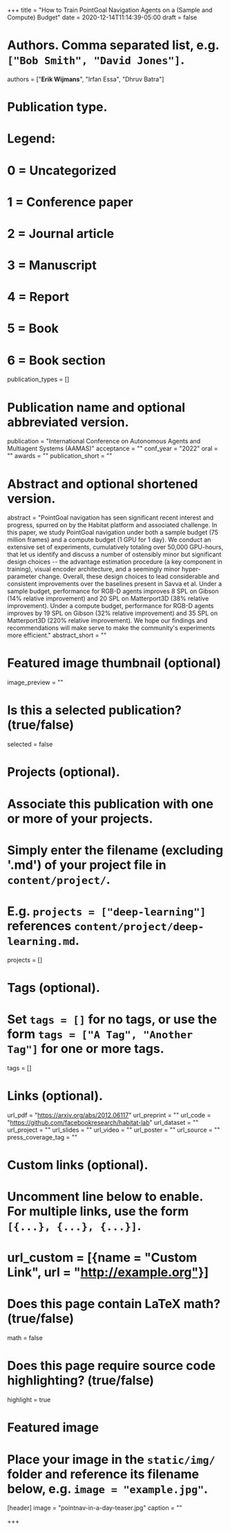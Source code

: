 +++
title = "How to Train PointGoal Navigation Agents on a (Sample and Compute) Budget"
date = 2020-12-14T11:14:39-05:00
draft = false

# Authors. Comma separated list, e.g. `["Bob Smith", "David Jones"]`.
authors = ["**Erik Wijmans**", "Irfan Essa", "Dhruv Batra"]

# Publication type.
# Legend:
# 0 = Uncategorized
# 1 = Conference paper
# 2 = Journal article
# 3 = Manuscript
# 4 = Report
# 5 = Book
# 6 = Book section
publication_types = []

# Publication name and optional abbreviated version.
publication = "International Conference on Autonomous Agents and Multiagent Systems (AAMAS)"
acceptance = ""
conf_year = "2022"
oral = ""
awards = ""
publication_short = ""


# Abstract and optional shortened version.
abstract = "PointGoal navigation has seen significant recent interest and progress, spurred on by the Habitat platform and associated challenge. In this paper, we study PointGoal navigation under both a sample budget (75 million frames) and a compute budget (1 GPU for 1 day). We conduct an extensive set of experiments, cumulatively totaling over 50,000 GPU-hours, that let us identify and discuss a number of ostensibly minor but significant design choices -- the advantage estimation procedure (a key component in training), visual encoder architecture, and a seemingly minor hyper-parameter change. Overall, these design choices to lead considerable and consistent improvements over the baselines present in Savva et al. Under a sample budget, performance for RGB-D agents improves 8 SPL on Gibson (14% relative improvement) and 20 SPL on Matterport3D (38% relative improvement). Under a compute budget, performance for RGB-D agents improves by 19 SPL on Gibson (32% relative improvement) and 35 SPL on Matterport3D (220% relative improvement). We hope our findings and recommendations will make serve to make the community's experiments more efficient."
abstract_short = ""

# Featured image thumbnail (optional)
image_preview = ""

# Is this a selected publication? (true/false)
selected = false

# Projects (optional).
#   Associate this publication with one or more of your projects.
#   Simply enter the filename (excluding '.md') of your project file in `content/project/`.
#   E.g. `projects = ["deep-learning"]` references `content/project/deep-learning.md`.
projects = []

# Tags (optional).
#   Set `tags = []` for no tags, or use the form `tags = ["A Tag", "Another Tag"]` for one or more tags.
tags = []

# Links (optional).
url_pdf = "https://arxiv.org/abs/2012.06117"
url_preprint = ""
url_code = "https://github.com/facebookresearch/habitat-lab"
url_dataset = ""
url_project = ""
url_slides = ""
url_video = ""
url_poster = ""
url_source = ""
press_coverage_tag = ""

# Custom links (optional).
#   Uncomment line below to enable. For multiple links, use the form `[{...}, {...}, {...}]`.
# url_custom = [{name = "Custom Link", url = "http://example.org"}]

# Does this page contain LaTeX math? (true/false)
math = false

# Does this page require source code highlighting? (true/false)
highlight = true

# Featured image
# Place your image in the `static/img/` folder and reference its filename below, e.g. `image = "example.jpg"`.
[header]
image = "pointnav-in-a-day-teaser.jpg"
caption = ""

+++
